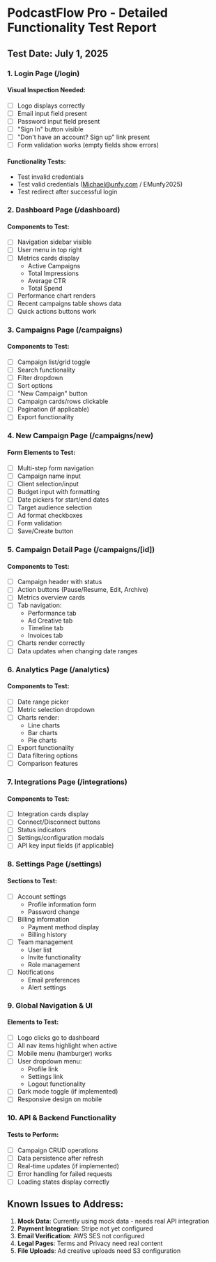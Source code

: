# PodcastFlow Pro - Detailed Functionality Test Report

## Test Date: July 1, 2025

### 1. Login Page (/login)

#### Visual Inspection Needed:
- [ ] Logo displays correctly
- [ ] Email input field present
- [ ] Password input field present
- [ ] "Sign In" button visible
- [ ] "Don't have an account? Sign up" link present
- [ ] Form validation works (empty fields show errors)

#### Functionality Tests:
- Test invalid credentials
- Test valid credentials (Michael@unfy.com / EMunfy2025)
- Test redirect after successful login

### 2. Dashboard Page (/dashboard)

#### Components to Test:
- [ ] Navigation sidebar visible
- [ ] User menu in top right
- [ ] Metrics cards display
  - Active Campaigns
  - Total Impressions
  - Average CTR
  - Total Spend
- [ ] Performance chart renders
- [ ] Recent campaigns table shows data
- [ ] Quick actions buttons work

### 3. Campaigns Page (/campaigns)

#### Components to Test:
- [ ] Campaign list/grid toggle
- [ ] Search functionality
- [ ] Filter dropdown
- [ ] Sort options
- [ ] "New Campaign" button
- [ ] Campaign cards/rows clickable
- [ ] Pagination (if applicable)
- [ ] Export functionality

### 4. New Campaign Page (/campaigns/new)

#### Form Elements to Test:
- [ ] Multi-step form navigation
- [ ] Campaign name input
- [ ] Client selection/input
- [ ] Budget input with formatting
- [ ] Date pickers for start/end dates
- [ ] Target audience selection
- [ ] Ad format checkboxes
- [ ] Form validation
- [ ] Save/Create button

### 5. Campaign Detail Page (/campaigns/[id])

#### Components to Test:
- [ ] Campaign header with status
- [ ] Action buttons (Pause/Resume, Edit, Archive)
- [ ] Metrics overview cards
- [ ] Tab navigation:
  - Performance tab
  - Ad Creative tab
  - Timeline tab
  - Invoices tab
- [ ] Charts render correctly
- [ ] Data updates when changing date ranges

### 6. Analytics Page (/analytics)

#### Components to Test:
- [ ] Date range picker
- [ ] Metric selection dropdown
- [ ] Charts render:
  - Line charts
  - Bar charts
  - Pie charts
- [ ] Export functionality
- [ ] Data filtering options
- [ ] Comparison features

### 7. Integrations Page (/integrations)

#### Components to Test:
- [ ] Integration cards display
- [ ] Connect/Disconnect buttons
- [ ] Status indicators
- [ ] Settings/configuration modals
- [ ] API key input fields (if applicable)

### 8. Settings Page (/settings)

#### Sections to Test:
- [ ] Account settings
  - Profile information form
  - Password change
- [ ] Billing information
  - Payment method display
  - Billing history
- [ ] Team management
  - User list
  - Invite functionality
  - Role management
- [ ] Notifications
  - Email preferences
  - Alert settings

### 9. Global Navigation & UI

#### Elements to Test:
- [ ] Logo clicks go to dashboard
- [ ] All nav items highlight when active
- [ ] Mobile menu (hamburger) works
- [ ] User dropdown menu:
  - Profile link
  - Settings link
  - Logout functionality
- [ ] Dark mode toggle (if implemented)
- [ ] Responsive design on mobile

### 10. API & Backend Functionality

#### Tests to Perform:
- [ ] Campaign CRUD operations
- [ ] Data persistence after refresh
- [ ] Real-time updates (if implemented)
- [ ] Error handling for failed requests
- [ ] Loading states display correctly

## Known Issues to Address:

1. **Mock Data**: Currently using mock data - needs real API integration
2. **Payment Integration**: Stripe not yet configured
3. **Email Verification**: AWS SES not configured
4. **Legal Pages**: Terms and Privacy need real content
5. **File Uploads**: Ad creative uploads need S3 configuration